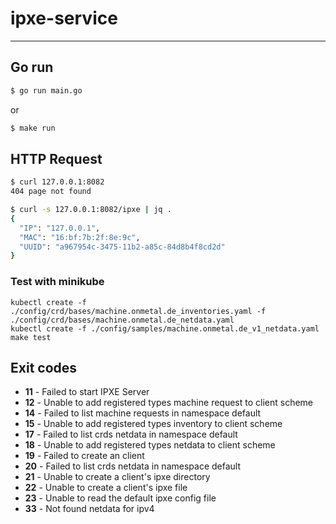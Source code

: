 # ipxe-service

---

## Go run

```bash
$ go run main.go
```

or

```bash
$ make run
```

## HTTP Request

```bash
$ curl 127.0.0.1:8082
404 page not found
```

```bash
$ curl -s 127.0.0.1:8082/ipxe | jq .
{
  "IP": "127.0.0.1",
  "MAC": "16:bf:7b:2f:8e:9c",
  "UUID": "a967954c-3475-11b2-a85c-84d8b4f8cd2d"
}
```

### Test with minikube

```
kubectl create -f ./config/crd/bases/machine.onmetal.de_inventories.yaml -f ./config/crd/bases/machine.onmetal.de_netdata.yaml
kubectl create -f ./config/samples/machine.onmetal.de_v1_netdata.yaml
make test
```
## Exit codes

- **11** - Failed to start IPXE Server
- **12** - Unable to add registered types machine request to client scheme
- **14** - Failed to list machine requests in namespace default
- **15** - Unable to add registered types inventory to client scheme
- **17** - Failed to list crds netdata in namespace default
- **18** - Unable to add registered types netdata to client scheme
- **19** - Failed to create an  client
- **20** - Failed to list crds netdata in namespace default
- **21** - Unable to create a client's ipxe directory
- **22** - Unable to create a client's ipxe file
- **23** - Unable to read the default ipxe config file
- **33** - Not found netdata for ipv4

